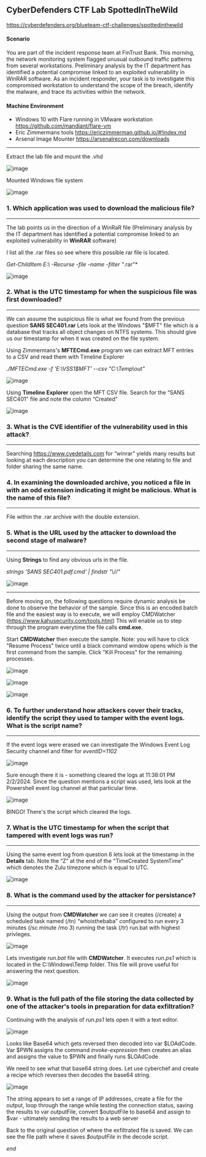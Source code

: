 CyberDefenders CTF Lab SpottedInTheWild
---


https://cyberdefenders.org/blueteam-ctf-challenges/spottedinthewild
#### Scenario

You are part of the incident response team at FinTrust Bank. This morning, the network monitoring system flagged unusual outbound traffic patterns from several workstations. Preliminary analysis by the IT department has identified a potential compromise linked to an exploited vulnerability in WinRAR software.
As an incident responder, your task is to investigate this compromised workstation to understand the scope of the breach, identify the malware, and trace its activities within the network.



#### Machine Environment 

- Windows 10 with Flare running in VMware workstation https://github.com/mandiant/flare-vm
- Eric Zimmermans tools https://ericzimmerman.github.io/#!index.md 
- Arsenal Image Mounter https://arsenalrecon.com/downloads


---
Extract the lab file and mount the .vhd 
 
![image](https://github.com/user-attachments/assets/b24aafa1-dcf7-4059-b01b-360854b49f8b)

Mounted Windows file system

![image](https://github.com/user-attachments/assets/f0e87a3b-a78e-4bc4-8743-d2bcb9070dbe)


### 1.  Which application was used to download the malicious file?
---

The lab points us in the direction of a WinRaR file (Preliminary analysis by the IT department has identified a potential compromise linked to an exploited vulnerability in **WinRAR** software)

I list all the .rar files so see where this possible rar file is located.  

*Get-ChildItem E:\ -Recurse -file -name -filter "*.rar"*

![image](https://github.com/user-attachments/assets/cfb73d01-6be1-4a3f-be01-7b40c7521f66)

### 2.  What is the UTC timestamp for when the suspicious file was first downloaded?
---
We can assume the suspicious file is what we found from the previous question **SANS SEC401.rar**
Lets look at the Windows "$MFT" file which is a database that tracks all object changes on NTFS systems.  This should give us our timestamp for when it was created on the file system.

Using Zimmermans's **MFTECmd.exe** program we can extract MFT entries to a CSV and read them with Timeline Explorer

*./MFTECmd.exe -f 'E:\VSS1\$MFT' --csv "C:\Temp\out"*

![image](https://github.com/user-attachments/assets/0430052f-4823-4280-b562-8b1d5b84791e)

Using **Timeline Explorer** open the MFT CSV file.
Search for the “SANS SEC401" file and note the column “Created”

![image](https://github.com/user-attachments/assets/15a06fc1-4c2b-4e12-bccd-3843b48da0cd)


### 3.  What is the CVE identifier of the vulnerability used in this attack?
---

Searching https://www.cvedetails.com for “winrar” yields many results but looking at each description you can determine the one relating to file and folder sharing the same name.

### 4.  In examining the downloaded archive, you noticed a file in with an odd extension indicating it might be malicious. What is the name of this file?
---

File within the .rar archive with the double extension.

### 5.  What is the URL used by the attacker to download the second stage of malware?
---

Using **Strings** to find any obvious urls in the file.

*strings 'SANS SEC401.pdf.cmd' | findstr "\\//"*

![image](https://github.com/user-attachments/assets/b797eab8-4a1e-487a-8bd5-3ec2037f96a1)

---

Before moving on, the following questions require dynamic analysis be done to observe the behavior of the sample.  Since this is an encoded batch file and the easiest way is to execute, we will employ CMDWatcher (https://www.kahusecurity.com/tools.html)  This will enable us to step through the program everytime the file calls **cmd.exe**.  


Start **CMDWatcher** then execute the sample.  Note: you will have to click "Resume Process" twice until a black command window opens which is the first command from the sample.  Click "Kill Process" for the remaining processes.    

![image](https://github.com/user-attachments/assets/39f90657-b90d-405a-88d3-f49718bc8a6a)

![image](https://github.com/user-attachments/assets/171a0566-6c2c-4df7-b4c7-f0ed40eede59)

![image](https://github.com/user-attachments/assets/83189394-b075-4abe-9995-199e8e218194)


### 6.  To further understand how attackers cover their tracks, identify the script they used to tamper with the event logs. What is the script name?
---

If the event logs were erased we can investigate the Windows Event Log Security channel and filter for *eventID=1102*

![image](https://github.com/user-attachments/assets/b121e836-cc68-4c2f-9aa8-5610423d8325)

Sure enough there it is - something cleared the logs at 11:38:01 PM 2/2/2024.  Since the question mentions a script was used, lets look at the Powershell event log channel at that particular time.

![image](https://github.com/user-attachments/assets/6c57ee4a-859f-4a14-941b-dd886bc65723)

BINGO!  There's the script which cleared the logs.


### 7.  What is the UTC timestamp for when the script that tampered with event logs was run?
---

Using the same event log from question 6 lets look at the timestamp in the **Details** tab.  Note the “Z” at the end of the "TimeCreated SystemTime" which denotes the Zulu timezone which is equal to UTC.

![image](https://github.com/user-attachments/assets/2b0b6739-147c-46e1-a2a9-b4f48b8fbf14)

### 8.  What is the command used by the attacker for persistance?
---

Using the output from **CMDWatcher** we can see it creates (/create) a scheduled task named (/tn) “whoisthebaba” configured to run every 3 minutes (/sc minute /mo 3) running the task (/tr) run.bat with highest privleges.

![image](https://github.com/user-attachments/assets/64d3393c-acac-4066-9aa6-88547e2258e1)

Lets investigate *run.bat* file with **CMDWatcher**.  It executes *run.ps1* which is located in the C:\Windows\Temp folder.  This file will prove useful for answering the next question.

![image](https://github.com/user-attachments/assets/f4878835-dd37-4d25-b30a-8295da2ec8df)


### 9.  What is the full path of the file storing the data collected by one of the attacker's tools in preparation for data exfiltration?

Continuing with the analysis of *run.ps1* lets open it with a text editor.

![image](https://github.com/user-attachments/assets/bd34f0f5-2663-49d2-8cfa-2edaeca74c00)

Looks like Base64 which gets reversed then decoded into var $LOAdCode.  Var $PWN assigns the command *invoke-expression* then creates an alias and assigns the value to $PWN and finally runs $LOAdCode

We need to see what that base64 string does.  Let use cyberchef and create a recipe which reverses then decodes the base64 string.

![image](https://github.com/user-attachments/assets/728493d3-780a-4065-a7d8-75044bf829b9)

The string appears to set a range of IP addresses, create a file for the output, loop through the range while testing the connection status, saving the results to var outputFile, convert $outputFile to base64 and assign to $var - ultimately sending the results to a web server

Back to the original question of where the exfiltrated file is saved.  We can see the file path where it saves *$outputFile* in the decode script.  

*end*
